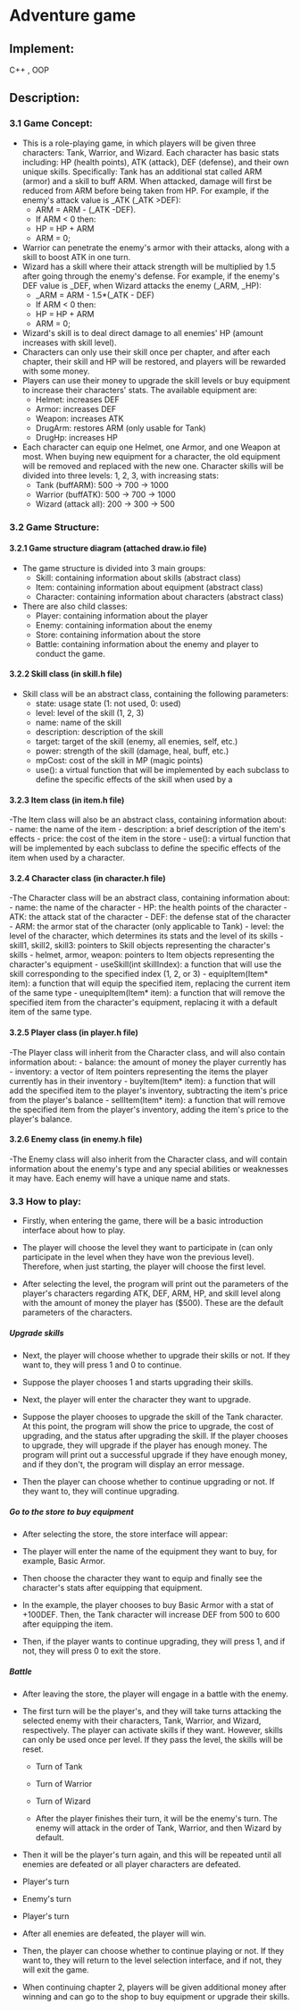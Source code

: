 # Adventure game
## Implement: 
C++ , OOP
## Description:
### 3.1 Game Concept:
- This is a role-playing game, in which players will be given three characters: Tank, Warrior, and Wizard. Each character has basic stats including: HP (health points), ATK (attack), DEF (defense), and their own unique skills. Specifically:
Tank has an additional stat called ARM (armor) and a skill to buff ARM. When attacked, damage will first be reduced from ARM before being taken from HP. For example, if the enemy's attack value is _ATK (_ATK >DEF):
	- ARM = ARM - (_ATK -DEF).
	- If ARM < 0 then:
	- HP = HP + ARM
	- ARM = 0;
- Warrior can penetrate the enemy's armor with their attacks, along with a skill to boost ATK in one turn.
- Wizard has a skill where their attack strength will be multiplied by 1.5 after going through the enemy's defense. For example, if the enemy's DEF value is _DEF, when Wizard attacks the enemy (_ARM, _HP):
	- _ARM = ARM - 1.5*(_ATK - DEF)
	- If ARM < 0 then:
	- HP = HP + ARM
	- ARM = 0;
- Wizard's skill is to deal direct damage to all enemies' HP (amount increases with skill level).
- Characters can only use their skill once per chapter, and after each chapter, their skill and HP will be restored, and players will be rewarded with some money.
- Players can use their money to upgrade the skill levels or buy equipment to increase their characters' stats. The available equipment are:
	- Helmet: increases DEF
	- Armor: increases DEF
	- Weapon: increases ATK
	- DrugArm: restores ARM (only usable for Tank)
	- DrugHp: increases HP
- Each character can equip one Helmet, one Armor, and one Weapon at most. When buying new equipment for a character, the old equipment will be removed and replaced with the new one.
Character skills will be divided into three levels: 1, 2, 3, with increasing stats:
	- Tank (buffARM): 500 -> 700 -> 1000
	- Warrior (buffATK): 500 -> 700 -> 1000
	- Wizard (attack all): 200 -> 300 -> 500
### 3.2 Game Structure:
#### 3.2.1 Game structure diagram (attached draw.io file)
- The game structure is divided into 3 main groups:
	- Skill: containing information about skills (abstract class)
	- Item: containing information about equipment (abstract class)
	- Character: containing information about characters (abstract class)
- There are also child classes:
	- Player: containing information about the player
	- Enemy: containing information about the enemy
	- Store: containing information about the store
	- Battle: containing information about the enemy and player to conduct the game.
#### 3.2.2 Skill class (in skill.h file)
- Skill class will be an abstract class, containing the following parameters:
	- state: usage state (1: not used, 0: used)
	- level: level of the skill (1, 2, 3)
	- name: name of the skill
	- description: description of the skill
	- target: target of the skill (enemy, all enemies, self, etc.)
	- power: strength of the skill (damage, heal, buff, etc.)
	- mpCost: cost of the skill in MP (magic points)
	- use(): a virtual function that will be implemented by each subclass to define the specific effects of the skill when used by a 
#### 3.2.3 Item class (in item.h file)
-The Item class will also be an abstract class, containing information about:
	- name: the name of the item
	- description: a brief description of the item's effects
	- price: the cost of the item in the store
	- use(): a virtual function that will be implemented by each subclass to define the specific effects of the item when used by a character.
#### 3.2.4 Character class (in character.h file)
-The Character class will be an abstract class, containing information about:
	- name: the name of the character
	- HP: the health points of the character
	- ATK: the attack stat of the character
	- DEF: the defense stat of the character
	- ARM: the armor stat of the character (only applicable to Tank)
	- level: the level of the character, which determines its stats and the level of its skills
	- skill1, skill2, skill3: pointers to Skill objects representing the character's skills
	- helmet, armor, weapon: pointers to Item objects representing the character's equipment
	- useSkill(int skillIndex): a function that will use the skill corresponding to the specified index (1, 2, or 3)
	- equipItem(Item* item): a function that will equip the specified item, replacing the current item of the same type
	- unequipItem(Item* item): a function that will remove the specified item from the character's equipment, replacing it with a default item of the same type.
#### 3.2.5 Player class (in player.h file)
-The Player class will inherit from the Character class, and will also contain information about:
	- balance: the amount of money the player currently has
	- inventory: a vector of Item pointers representing the items the player currently has in their inventory
	- buyItem(Item* item): a function that will add the specified item to the player's inventory, subtracting the item's price from the player's balance
	- sellItem(Item* item): a function that will remove the specified item from the player's inventory, adding the item's price to the player's balance.
#### 3.2.6 Enemy class (in enemy.h file)
-The Enemy class will also inherit from the Character class, and will contain information about the enemy's type and any special abilities or weaknesses it may have. Each enemy will have a unique name and stats.
### 3.3 How to play:
- Firstly, when entering the game, there will be a basic introduction interface about how to play.

- The player will choose the level they want to participate in (can only participate in the level when they have won the previous level). Therefore, when just starting, the player will choose the first level.

- After selecting the level, the program will print out the parameters of the player's characters regarding ATK, DEF, ARM, HP, and skill level along with the amount of money the player has ($500). These are the default parameters of the characters.

##### Upgrade skills

- Next, the player will choose whether to upgrade their skills or not. If they want to, they will press 1 and 0 to continue.

- Suppose the player chooses 1 and starts upgrading their skills.

- Next, the player will enter the character they want to upgrade.

- Suppose the player chooses to upgrade the skill of the Tank character. At this point, the program will show the price to upgrade, the cost of upgrading, and the status after upgrading the skill. If the player chooses to upgrade, they will upgrade if the player has enough money. The program will print out a successful upgrade if they have enough money, and if they don't, the program will display an error message.

- Then the player can choose whether to continue upgrading or not. If they want to, they will continue upgrading.

##### Go to the store to buy equipment
- After selecting the store, the store interface will appear:

- The player will enter the name of the equipment they want to buy, for example, Basic Armor.

- Then choose the character they want to equip and finally see the character's stats after equipping that equipment.

- In the example, the player chooses to buy Basic Armor with a stat of +100DEF. Then, the Tank character will increase DEF from 500 to 600 after equipping the item.

- Then, if the player wants to continue upgrading, they will press 1, and if not, they will press 0 to exit the store.

##### Battle

- After leaving the store, the player will engage in a battle with the enemy.

- The first turn will be the player's, and they will take turns attacking the selected enemy with their characters, Tank, Warrior, and Wizard, respectively. The player can activate skills if they want. However, skills can only be used once per level. If they pass the level, the skills will be reset.

	- Turn of Tank

	- Turn of Warrior

	- Turn of Wizard

	- After the player finishes their turn, it will be the enemy's turn. The enemy will attack in the order of Tank, Warrior, and then Wizard by default.

- Then it will be the player's turn again, and this will be repeated until all enemies are defeated or all player characters are defeated.

- Player's turn

- Enemy's turn

- Player's turn

- After all enemies are defeated, the player will win.

- Then, the player can choose whether to continue playing or not. If they want to, they will return to the level selection interface, and if not, they will exit the game.

- When continuing chapter 2, players will be given additional money after winning and can go to the shop to buy equipment or upgrade their skills.
